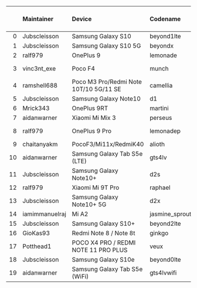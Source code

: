 |    | Maintainer     | Device                                 | Codename       |   Last Pex Version | Device Status   |
|---:|:---------------|:---------------------------------------|:---------------|-------------------:|:----------------|
|  0 | Jubscleisson   | Samsung Galaxy S10                     | beyond1lte     |                5.9 | Active          |
|  1 | Jubscleisson   | Samsung Galaxy S10 5G                  | beyondx        |                5.9 | Active          |
|  2 | ralf979        | OnePlus 9                              | lemonade       |                5.9 | Active          |
|  3 | vinc3nt_exe    | Poco F4                                | munch          |                5.7 | Not-Maintained  |
|  4 | ramshell688    | Poco M3 Pro/Redmi Note 10T/10 5G/11 SE | camellia       |                5.1 | Active          |
|  5 | Jubscleisson   | Samsung Galaxy Note10                  | d1             |                5.9 | Active          |
|  6 | Mrick343       | OnePlus 9RT                            | martini        |                5.1 | Active          |
|  7 | aidanwarner    | Xiaomi Mi Mix 3                        | perseus        |                5.1 | Active          |
|  8 | ralf979        | OnePlus 9 Pro                          | lemonadep      |                5.8 | Not-Maintained  |
|  9 | chaitanyakm    | PocoF3/Mi11x/RedmiK40                  | alioth         |                5.1 | Active          |
| 10 | aidanwarner    | Samsung Galaxy Tab S5e (LTE)           | gts4lv         |                5.1 | Active          |
| 11 | Jubscleisson   | Samsung Galaxy Note10+                 | d2s            |                5.9 | Active          |
| 12 | ralf979        | Xiaomi Mi 9T Pro                       | raphael        |                5.1 | Active          |
| 13 | Jubscleisson   | Samsung Galaxy Note10+ 5G              | d2x            |                5.9 | Active          |
| 14 | iamimmanuelraj | Mi A2                                  | jasmine_sprout |                5.1 | Active          |
| 15 | Jubscleisson   | Samsung Galaxy S10+                    | beyond2lte     |                5.9 | Active          |
| 16 | GioKas93       | Redmi Note 8 / Note 8t                 | ginkgo         |                5.1 | Active          |
| 17 | Potthead1      | POCO X4 PRO / REDMI NOTE 11 PRO PLUS   | veux           |                5.7 | Not-Maintained  |
| 18 | Jubscleisson   | Samsung Galaxy S10e                    | beyond0lte     |                5.9 | Active          |
| 19 | aidanwarner    | Samsung Galaxy Tab S5e (WiFi)          | gts4lvwifi     |                5.1 | Active          |